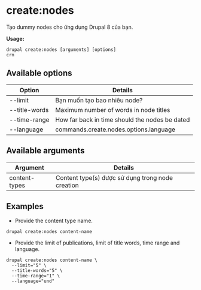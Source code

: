 # create:nodes
Tạo dummy nodes cho ứng dụng Drupal 8 của bạn.

**Usage:**
```
drupal create:nodes [arguments] [options]
crn
```

## Available options
Option | Details
-------|-------------
--limit | Bạn muốn tạo bao nhiêu node?
--title-words | Maximum number of words in node titles
--time-range | How far back in time should the nodes be dated
--language | commands.create.nodes.options.language

## Available arguments
Argument | Details
---------|-------------
content-types | Content type(s) được sử dụng trong node creation

## Examples
* Provide the content type name.
```
drupal create:nodes content-name
```
* Provide the limit of publications, limit of title words, time range and language.
```
drupal create:nodes content-name \
  --limit="5" \
  --title-words="5" \
  --time-range="1" \
  --language="und"
```
